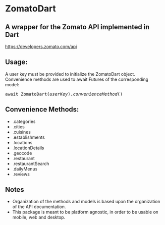 # ZomatoDart
## A wrapper for the Zomato API implemented in Dart
https://developers.zomato.com/api

## Usage:
A user key must be provided to initialize the ZomatoDart object.
Convenience methods are used to await Futures of the corresponding model:
<pre>
await ZomatoDart(<i>userKey</i>).<i>convenienceMethod</i>()
</pre>


## Convenience Methods:
- .categories
- .cities
- .cuisines
- .establishments
- .locations
- .locationDetails
- .geocode
- .restaurant
- .restaurantSearch
- .dailyMenus
- .reviews

## Notes
- Organization of the methods and models is based upon the organization of the API documentation.
- This package is meant to be platform agnostic, in order to be usable on mobile, web and desktop.


